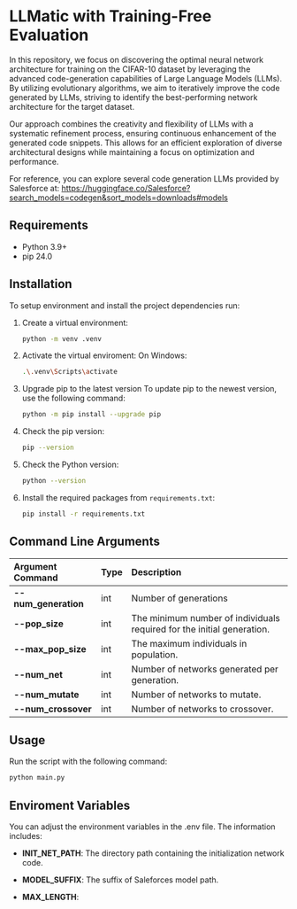 # LLMatic with Training-Free Evaluation
In this repository, we focus on discovering the optimal neural network architecture for training on the CIFAR-10 dataset by leveraging the advanced code-generation capabilities of Large Language Models (LLMs). By utilizing evolutionary algorithms, we aim to iteratively improve the code generated by LLMs, striving to identify the best-performing network architecture for the target dataset.

Our approach combines the creativity and flexibility of LLMs with a systematic refinement process, ensuring continuous enhancement of the generated code snippets. This allows for an efficient exploration of diverse architectural designs while maintaining a focus on optimization and performance.

For reference, you can explore several code generation LLMs provided by Salesforce at: https://huggingface.co/Salesforce?search_models=codegen&sort_models=downloads#models

## Requirements
 - Python 3.9+
 - pip 24.0

## Installation

To setup environment and install the project dependencies run:

1. Create a virtual environment:
   ```sh
   python -m venv .venv
   ```

2. Activate the virtual enviroment:
   On Windows:
   ```sh
   .\.venv\Scripts\activate
   ```

3. Upgrade pip to the latest version
   To update pip to the newest version, use the following command:
   ```bash
   python -m pip install --upgrade pip
   ```

4. Check the pip version:
   ```bash
   pip --version
   ```

5. Check the Python version:
   ```bash
   python --version
   ```

6. Install the required packages from `requirements.txt`:
   ```bash
   pip install -r requirements.txt
   ```
 ## Command Line Arguments
<table>
  <thead>
    <tr>
      <th style="text-align: left;">Argument Command</th>
      <th style="text-align: left;">Type</th>
      <th style="text-align: left;">Description</th>
    </tr>
  </thead>
  <tbody>
    <tr>
      <td style="text-align: left;"><strong>--num_generation</strong></td>
      <td style="text-align: left;">int</td>
      <td style="text-align: left;">Number of generations</td>
    </tr>
    <tr>
      <td style="text-align: left;"><strong>--pop_size</strong></td>
      <td style="text-align: left;">int</td>
      <td style="text-align: left;">The minimum number of individuals required for the initial generation.</td>
    </tr>
    <tr>
      <td style="text-align: left;"><strong>--max_pop_size</strong></td>
      <td style="text-align: left;">int</td>
      <td style="text-align: left;">The maximum individuals in population.</td>
    </tr>
    <tr>
      <td style="text-align: left;"><strong>--num_net</strong></td>
      <td style="text-align: left;">int</td>
      <td style="text-align: left;">Number of networks generated per generation.</td>
    </tr>
    <tr>
      <td style="text-align: left;"><strong>--num_mutate</strong></td>
      <td style="text-align: left;">int</td>
      <td style="text-align: left;">Number of networks to mutate.</td>
    </tr>
    <tr>
      <td style="text-align: left;"><strong>--num_crossover</strong></td>
      <td style="text-align: left;">int</td>
      <td style="text-align: left;">Number of networks to crossover.</td>
    </tr>
  </tbody>
</table>

## Usage

Run the script with the following command:

```bash
python main.py
```

## Enviroment Variables
You can adjust the environment variables in the .env file. The information includes:

- **INIT_NET_PATH**: The directory path containing the initialization network code.

- **MODEL_SUFFIX**: The suffix of Saleforces model path.

- **MAX_LENGTH**: 





